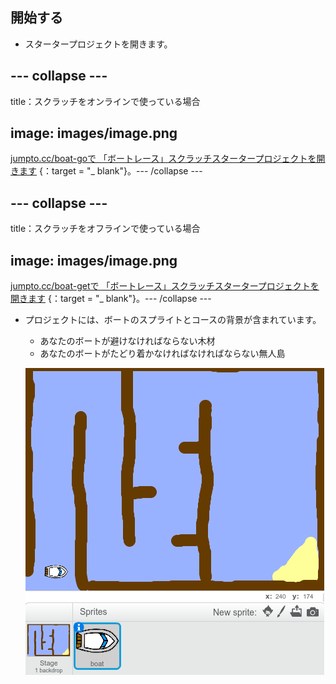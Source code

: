 ## 開始する

+ スタータープロジェクトを開きます。

## \--- collapse \---

title：スクラッチをオンラインで使っている場合

## image: images/image.png

[ jumpto.cc/boat-goで 「ボートレース」スクラッチスタータープロジェクトを開きます](https://scratch.mit.edu/projects/63958014/#editor) {：target = "_ blank"}。\--- /collapse \---

## \--- collapse \---

title：スクラッチをオフラインで使っている場合

## image: images/image.png

[ jumpto.cc/boat-getで 「ボートレース」スクラッチスタータープロジェクトを開きます](http:jumpto.cc/boat-get) {：target = "_ blank"}。\--- /collapse \---

+ プロジェクトには、ボートのスプライトとコースの背景が含まれています。
    
    + あなたのボートが避けなければならない木材
    + あなたのボートがたどり着かなければなければならない無人島
    
    ![screenshot](images/boat-starter.png)